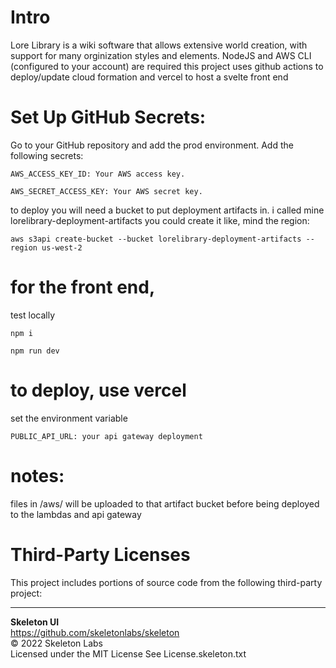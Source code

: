 # Intro

Lore Library is a wiki software that allows extensive world creation, with support for many orginization styles and elements.
NodeJS and AWS CLI (configured to your account) are required
this project uses github actions to deploy/update cloud formation
and vercel to host a svelte front end

# Set Up GitHub Secrets:

Go to your GitHub repository and add the prod environment.
Add the following secrets:

    AWS_ACCESS_KEY_ID: Your AWS access key.

    AWS_SECRET_ACCESS_KEY: Your AWS secret key.

to deploy you will need a bucket to put deployment artifacts in. i called mine lorelibrary-deployment-artifacts
you could create it like, mind the region:

    aws s3api create-bucket --bucket lorelibrary-deployment-artifacts --region us-west-2

# for the front end, 
test locally

    npm i

    npm run dev

# to deploy, use vercel 
set the environment variable

    PUBLIC_API_URL: your api gateway deployment

# notes:

files in /aws/ will be uploaded to that artifact bucket before being deployed to the lambdas and api gateway

# Third-Party Licenses

This project includes portions of source code from the following third-party project:

---

**Skeleton UI**  
https://github.com/skeletonlabs/skeleton  
© 2022 Skeleton Labs  
Licensed under the MIT License
See License.skeleton.txt
